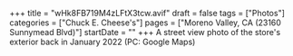 +++
title = "wHk8FB719M4zLFtX3tcw.avif"
draft = false
tags = ["Photos"]
categories = ["Chuck E. Cheese's"]
pages = ["Moreno Valley, CA (23160 Sunnymead Blvd)"]
startDate = ""
+++
A street view photo of the store's exterior back in January 2022 (PC: Google Maps)
